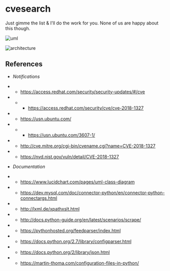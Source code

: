 # cvesearch
Just gimme the list &amp; I'll do the work for you. None of us are happy about this though.

![uml](https://github.rackspace.com/Team-V/cvesearch/raw/master/UMLDraft.png)

![architecture](https://github.rackspace.com/Team-V/cvesearch/raw/master/CVESArchitecture.png)

References
----------
- *Notifications*
* * https://access.redhat.com/security/security-updates/#/cve
* * * https://access.redhat.com/security/cve/cve-2018-1327
* * https://usn.ubuntu.com/
* * * https://usn.ubuntu.com/3607-1/
* * http://cve.mitre.org/cgi-bin/cvename.cgi?name=CVE-2018-1327
* * https://nvd.nist.gov/vuln/detail/CVE-2018-1327
- *Documentation*
* * https://www.lucidchart.com/pages/uml-class-diagram
* * https://dev.mysql.com/doc/connector-python/en/connector-python-connectargs.html
* * http://lxml.de/xpathxslt.html
* * http://docs.python-guide.org/en/latest/scenarios/scrape/
* * https://pythonhosted.org/feedparser/index.html 
* * https://docs.python.org/2.7/library/configparser.html
* * https://docs.python.org/2/library/json.html
* * https://martin-thoma.com/configuration-files-in-python/
